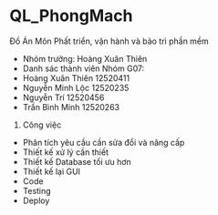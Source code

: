 # QL_PhongMach
Đồ Án Môn Phất triển, vận hành và bảo trì phần mềm

- Nhóm trưởng: Hoàng Xuân Thiên
- Danh sác thành viên Nhóm G07:
- Hoàng Xuân Thiên   12520411
- Nguyễn Minh Lộc    12520235
- Nguyễn Trí         12520456
- Trần Bình Minh     12520263

1. Công việc
- Phân tích yêu cầu cần sửa đổi và nâng cấp
- Thiết kế xử lý cần thiết
- Thiết kế Database tối ưu hơn
- Thiết kế lại GUI
- Code
- Testing
- Deploy
